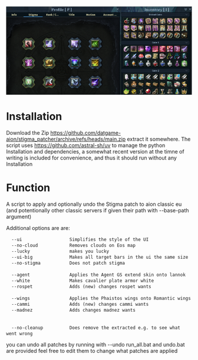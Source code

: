 ![Example Image](./example.png)

# Installation
Download the Zip https://github.com/datgame-aion/stigma_patcher/archive/refs/heads/main.zip extract it somewhere.
The script uses https://github.com/astral-sh/uv to manage the python Installation and dependencies, a somewhat recent version at the timne of writing is included for convenience, and thus it should run without any Installation

# Function

A script to apply and optionally undo the Stigma patch to aion classic eu (and potentionally other classic servers if
given their path with --base-path argument)

Additional options are are: 

```
  --ui                  Simplifies the style of the UI
  --no-cloud            Removes clouds on Eos map
  --lucky               makes you lucky
  --ui-big              Makes all target bars in the ui the same size
  --no-stigma           Does not patch stigma

  --agent               Applies the Agent GS extend skin onto lannok
  --white               Makes cavalier plate armor white
  --rospet              Adds (new) changes rospet wants

  --wings               Applies the Phaistos wings onto Romantic wings
  --cammi               Adds (new) changes cammi wants
  --madnez              Adds changes madnez wants


  --no-cleanup          Does remove the extracted e.g. to see what went wrong
```




you can undo all patches by running with --undo
run_all.bat and undo.bat are provided feel free to edit them to change what patches are applied

